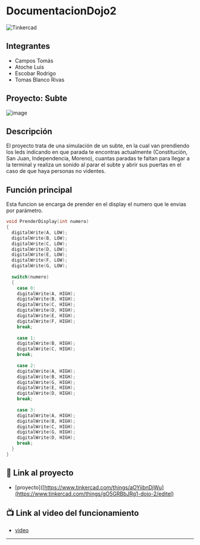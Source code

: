 # DocumentacionDojo2
![Tinkercad](./img/ArduinoTinkercad.jpg)


## Integrantes 
- Campos Tomás
- Atoche Luis
- Escobar Rodrigo
- Tomas Blanco Rivas


## Proyecto: Subte
![image](https://github.com/TomasCampos26/DocumentacionDojo2/assets/123908697/68755d25-31c7-4f27-b6ca-6ed75afce6d5)


## Descripción
El proyecto trata de una simulación de un subte, en la cual van prendiendo los leds indicando en que parada te
encontras actualmente (Constitución, San Juan, Independencia, Moreno), cuantas paradas te faltan para llegar a
la terminal y realiza un sonido al parar el subte y abrir sus puertas en el caso de que haya personas no videntes.

## Función principal
Esta funcion se encarga de prender en el display el numero que le envias por parámetro.

~~~ C (lenguaje en el que esta escrito)
void PrenderDisplay(int numero)
{
  digitalWrite(A, LOW);
  digitalWrite(B, LOW);
  digitalWrite(C, LOW);
  digitalWrite(D, LOW);
  digitalWrite(E, LOW);
  digitalWrite(F, LOW);
  digitalWrite(G, LOW);
  
  switch(numero)
  {
    case 0:
    digitalWrite(A, HIGH);
    digitalWrite(B, HIGH);
    digitalWrite(C, HIGH);
    digitalWrite(D, HIGH);
    digitalWrite(E, HIGH);
    digitalWrite(F, HIGH);
    break;
    
    case 1:
    digitalWrite(B, HIGH);
    digitalWrite(C, HIGH);
    break;
    
    case 2:
    digitalWrite(A, HIGH);
    digitalWrite(B, HIGH);
    digitalWrite(G, HIGH);
    digitalWrite(E, HIGH);
    digitalWrite(D, HIGH);
    break;
  
    case 3:
    digitalWrite(A, HIGH);
    digitalWrite(B, HIGH);
    digitalWrite(C, HIGH);
    digitalWrite(G, HIGH);
    digitalWrite(D, HIGH);
    break;  
  } 
}
~~~

## 🚅 Link al proyecto
- [proyecto]([https://www.tinkercad.com/things/aOYiibnDjWu](https://www.tinkercad.com/things/gO5GRBbJRg1-dojo-2/editel)

## :tv: Link al video del funcionamiento
- [video](https://youtu.be/AJGb5cAVgBU)

---



